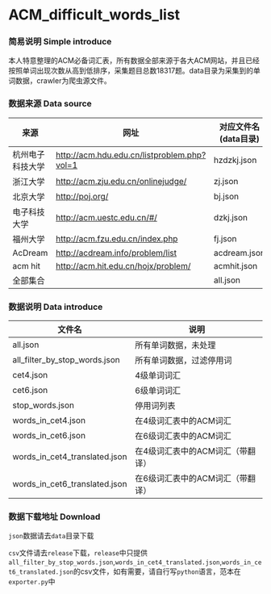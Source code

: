 # ACM_difficult_words_list
### 简易说明 Simple introduce

本人特意整理的ACM必备词汇表，所有数据全部来源于各大ACM网站，并且已经按照单词出现次数从高到低排序，采集题目总数18317题。data目录为采集到的单词数据，crawler为爬虫源文件。

### 数据来源 Data source

| 来源       | 网址                                       | 对应文件名(data目录) | 题数    |
| -------- | ---------------------------------------- | ------------- | ----- |
| 杭州电子科技大学 | http://acm.hdu.edu.cn/listproblem.php?vol=1 | hzdzkj.json   | 5216  |
| 浙江大学     | http://acm.zju.edu.cn/onlinejudge/       | zj.json       | 2977  |
| 北京大学     | http://poj.org/                          | bj.json       | 3054  |
| 电子科技大学   | http://acm.uestc.edu.cn/#/               | dzkj.json     | 1753  |
| 福州大学     | http://acm.fzu.edu.cn/index.php          | fj.json       | 1283  |
| AcDream  | http://acdream.info/problem/list         | acdream.json  | 773   |
| acm hit  | http://acm.hit.edu.cn/hojx/problem/      | acmhit.json   | 3261  |
| 全部集合     |                                          | all.json      | 18317 |

### 数据说明 Data introduce

| 文件名                           | 说明                 |
| ----------------------------- | ------------------ |
| all.json                      | 所有单词数据，未处理         |
| all_filter_by_stop_words.json | 所有单词数据，过滤停用词       |
| cet4.json                     | 4级单词词汇             |
| cet6.json                     | 6级单词词汇             |
| stop_words.json               | 停用词列表              |
| words_in_cet4.json            | 在4级词汇表中的ACM词汇      |
| words_in_cet6.json            | 在6级词汇表中的ACM词汇      |
| words_in_cet4_translated.json | 在4级词汇表中的ACM词汇（带翻译） |
| words_in_cet6_translated.json | 在6级词汇表中的ACM词汇（带翻译） |

### 数据下载地址 Download

`json`数据请去`data`目录下载

`csv`文件请去`release`下载，`release`中只提供`all_filter_by_stop_words.json`,`words_in_cet4_translated.json`,`words_in_cet6_translated.json`的csv文件，如有需要，请自行写`python`语言，范本在`exporter.py`中
